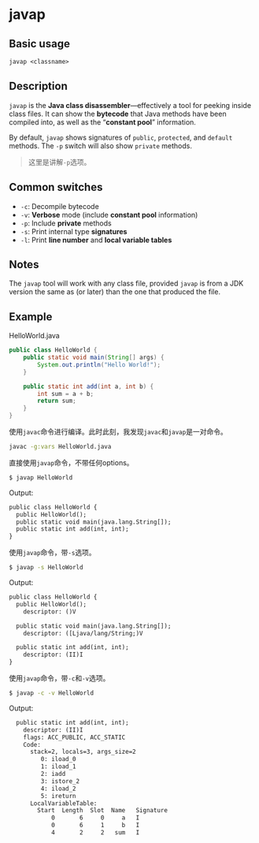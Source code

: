 # javap

## Basic usage

```txt
javap <classname>
```

## Description

`javap` is the **Java class disassembler**—effectively a tool for peeking inside class files. It can show the **bytecode** that Java methods have been compiled into, as well as the “**constant pool**” information.

By default, `javap` shows signatures of `public`, `protected`, and `default` methods. The `-p` switch will also show `private` methods.

> 这里是讲解`-p`选项。

## Common switches

- `-c`: Decompile bytecode
- `-v`: **Verbose** mode (include **constant pool** information)
- `-p`: Include **private** methods
- `-s`: Print internal type **signatures**
- `-l`: Print **line number** and **local variable tables**

## Notes

The `javap` tool will work with any class file, provided `javap` is from a JDK version the same as (or later) than the one that produced the file.

## Example 

HelloWorld.java

```java
public class HelloWorld {
    public static void main(String[] args) {
        System.out.println("Hello World!");
    }

    public static int add(int a, int b) {
        int sum = a + b;
        return sum;
    }
}
```

使用`javac`命令进行编译。此时此刻，我发现`javac`和`javap`是一对命令。

```bash
javac -g:vars HelloWorld.java
```

直接使用`javap`命令，不带任何options。

```bash
$ javap HelloWorld
```

Output:

```txt
public class HelloWorld {
  public HelloWorld();
  public static void main(java.lang.String[]);
  public static int add(int, int);
}
```

使用`javap`命令，带`-s`选项。

```bash
$ javap -s HelloWorld
```

Output:

```txt
public class HelloWorld {
  public HelloWorld();
    descriptor: ()V

  public static void main(java.lang.String[]);
    descriptor: ([Ljava/lang/String;)V

  public static int add(int, int);
    descriptor: (II)I
}
```

使用`javap`命令，带`-c`和`-v`选项。

```bash
$ javap -c -v HelloWorld
```

Output:

```txt
  public static int add(int, int);
    descriptor: (II)I
    flags: ACC_PUBLIC, ACC_STATIC
    Code:
      stack=2, locals=3, args_size=2
         0: iload_0
         1: iload_1
         2: iadd
         3: istore_2
         4: iload_2
         5: ireturn
      LocalVariableTable:
        Start  Length  Slot  Name   Signature
            0       6     0     a   I
            0       6     1     b   I
            4       2     2   sum   I
```

